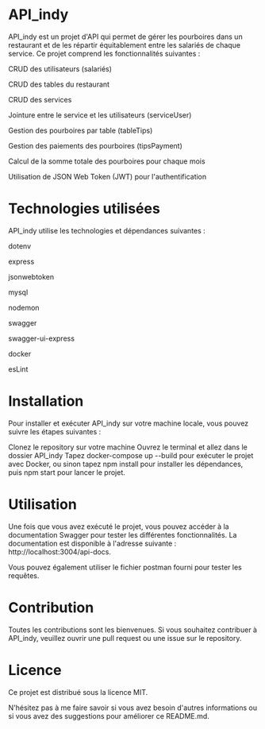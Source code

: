 # API_indy
API_indy est un projet d'API qui permet de gérer les pourboires dans un restaurant et de les répartir équitablement entre les salariés de chaque service. Ce projet comprend les fonctionnalités suivantes :

CRUD des utilisateurs (salariés)

CRUD des tables du restaurant

CRUD des services

Jointure entre le service et les utilisateurs (serviceUser)

Gestion des pourboires par table (tableTips)

Gestion des paiements des pourboires (tipsPayment)

Calcul de la somme totale des pourboires pour chaque mois

Utilisation de JSON Web Token (JWT) pour l'authentification

# Technologies utilisées

API_indy utilise les technologies et dépendances suivantes :

dotenv

express

jsonwebtoken

mysql

nodemon

swagger

swagger-ui-express

docker

esLint

# Installation

Pour installer et exécuter API_indy sur votre machine locale, vous pouvez suivre les étapes suivantes :

Clonez le repository sur votre machine
Ouvrez le terminal et allez dans le dossier API_indy
Tapez docker-compose up --build pour exécuter le projet avec Docker, ou sinon tapez npm install pour installer les dépendances, puis npm start pour lancer le projet.
# Utilisation
Une fois que vous avez exécuté le projet, vous pouvez accéder à la documentation Swagger pour tester les différentes fonctionnalités. La documentation est disponible à l'adresse suivante : http://localhost:3004/api-docs.

Vous pouvez également utiliser le fichier postman fourni pour tester les requêtes.

# Contribution
Toutes les contributions sont les bienvenues. Si vous souhaitez contribuer à API_indy, veuillez ouvrir une pull request ou une issue sur le repository.

# Licence
Ce projet est distribué sous la licence MIT.

N'hésitez pas à me faire savoir si vous avez besoin d'autres informations ou si vous avez des suggestions pour améliorer ce README.md.
